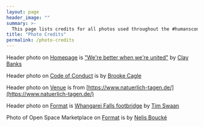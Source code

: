 ```yaml
---
layout: page
header_image: ""
summary: >-
  This page lists credits for all photos used throughout the #humansconf site.
title: "Photo Credits"
permalink: /photo-credits
---
```


Header photo on [Homepage](/) is ["We're better when we're united"](https://unsplash.com/photos/LjqARJaJotc) by [Clay
Banks](https://unsplash.com/@claybanks?utm_source=unsplash&utm_medium=referral&utm_content=creditCopyText)

Header photo on [Code of Conduct](/code-of-conduct) is by [Brooke
Cagle](https://unsplash.com/@brookecagle?utm_source=unsplash&utm_medium=referral&utm_content=creditCopyText)

Header photo on [Venue](/venue) is from [https://www.natuerlich-tagen.de/](https://www.natuerlich-tagen.de/)

Header photo on [Format](/format) is [Whangarei Falls footbridge](https://unsplash.com/photos/eOpewngf68w) by [Tim Swaan](https://unsplash.com/@timswaanphotography)

Photo of Open Space Marketplace on [Format](/format) is by [Nelis Boucké](https://twitter.com/nelisboucke/status/1005004812352565249)
